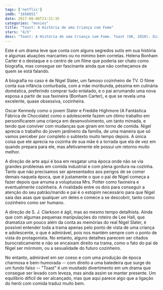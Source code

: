 ```yaml
---
tags: ['netflix']
imdb: "1658851"
date: 2017-08-06T23:21:35
categories: "movies"
title: "Toast: A História de uma Criança com Fome"
stars: "4/5"
desc: "Toast: A História de uma Criança com Fome. Toast (UK, 2010). Dirigido por S.J. Clarkson. Escrito por Lee Hall, Nigel Slater. Com Oscar Kennedy (Young Nigel Slater), Victoria Hamilton (Mum), Colin Prockter (Percy Salt), Ken Stott (Dad), Matthew McNulty (Josh), Frasier Huckle (Warrel), Kia Pegg (Milk Girl), Rielly Newbold (Leonard), Roger Walker (Gardener), Helena Bonham Carter (Mrs. Potter), Freddie Highmore (Nigel Slater)."
---
```

Este é um drama leve que conta com alguns segredos sutis em sua história e algumas atuações marcantes ou no mínimo bem corretas. Helena Bonham Carter é o destaque e o centro de um filme que poderia ser chato como biografia, mas consegue ser fascinante ainda que não conheçamos de quem se está falando.

A biografia no caso é de Nigel Slater, um famoso cozinheiro de TV. O filme conta sua infância conturbada, com a mãe moribunda, péssima em culinária doméstica, preferindo comprar tudo enlatado, e o pai arrumando uma nova esposa a partir de sua faxineira (Bonham Carter), e que se revela uma excelente, quase obsessiva, cozinheira.

Oscar Kennedy como o jovem Slater e Freddie Highmore (A Fantástica Fábrica de Chocolate) como o adolescente fazem um ótimo trabalho em personificarem uma criança em desenvolvimento, um tanto mimada, e tendo que conviver com mudanças que giram em torno de comida. Nigel aprecia o trabalho do jovem jardineiro da família, de uma maneira que só vamos perceber por completo o subtexto muito tempo depois. A única coisa que ele aprecia na cozinha de sua mãe é a torrada que ela de vez em quando prepara para ele, mas afetivamente ele possui um retorno muito melhor.

A direção de arte aqui é boa em resgatar uma época onde não se via grandes problemas em comida industrial e com plena gordura na cozinha. Tanto que não precisamos ser apresentados aos perigos de se comer demais naquela época, que é justamente o que o pai de Nigel começa a fazer depois que arruma a voluptuosa Mrs. Potter como faxineira e eventualmente cozinheira. A rivalidade entre os dois para conseguir a atenção do seu patrão/marido e pai é o estopim necessário para que Nigel saia das asas que qualquer um deles e comece a se descobrir, tanto como cozinheiro como ser humano.

A direção de S. J. Clarkson é ágil, mas ao mesmo tempo detalhista. Ainda que com algumas pequenas manipulações do roteiro de Lee Hall, que dramatiza um pouco além da conta as memórias do real Nigel Slater, é possível entender toda a trama apenas pelo ponto de vista de uma criança e adolescente, o que é admirável, pois nos mantém sempre com o ponto de vista do protagonista. No entanto, alguns detalhes parecem ser citados burocraticamente e não se encaixam direito na trama, como o fato do pai de Nigel ser mórmom, ou a sexualidade do futuro cozinheiro.

No entanto, admirável em ser coeso e com uma produção de época charmosa e bem-humorada -- com direito a uma batedeira que surge de um fundo falso -- "Toast" é um inusitado divertimento em um drama que consegue ser levado com leveza, mas ainda assim se manter presente. Um equilíbrio difícil de ser alcançado, mas que aqui parece algo que a ligação do herói com comida traduz muito bem.
